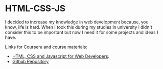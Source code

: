 # HTML-CSS-JS

I decided to increase my knowledge in web development because, you know, life is hard. When I took this during my studies in university I didn't consider this to be important but now I need it for some projects and ideas I have.

Links for Coursera and course materials:

 * [HTML, CSS and Javascript for Web Developers](https://www.coursera.org/learn/html-css-javascript-for-web-developers).
 * [Github Repository](https://github.com/jhu-ep-coursera/fullstack-course4.git/)
